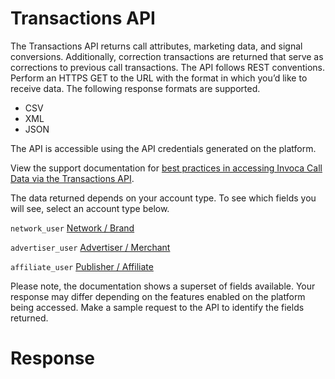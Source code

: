 Transactions API
================

The Transactions API returns call attributes, marketing data, and signal conversions. Additionally, correction transactions are returned that serve as corrections to previous call transactions. The API follows REST conventions. Perform an HTTPS GET to the URL with the format in which you’d like to receive data. The following response formats are supported.
 - CSV
 - XML
 - JSON

The API is accessible using the API credentials generated
on the platform. 

<p>
  View the support documentation for <a href="https://community.invoca.com/t5/developer-features/how-to-access-invoca-call-data-programmatically-via-api/ta-p/602">best practices in accessing Invoca Call Data via the Transactions API</a>.
</p>

The data returned depends on your account type. To see which fields you
will see, select an account type below.

`network_user` [Network / Brand](./transactions_api/network_user.md)

`advertiser_user` [Advertiser / Merchant](./transactions_api/advertiser_user.md)

`affiliate_user` [Publisher / Affiliate](./transactions_api/affiliate_user.md)

Please note, the documentation shows a superset of fields available.
Your response may differ depending on the features enabled on the
platform being accessed. Make a sample request to the API to identify
the fields returned.

Response
========